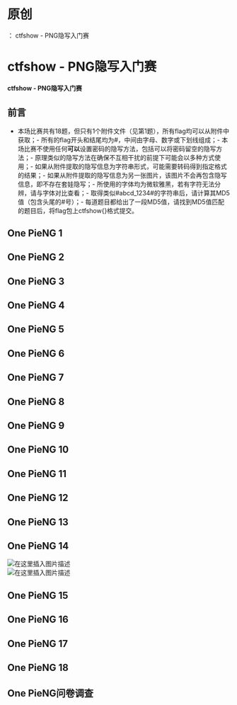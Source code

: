 # 原创
：  ctfshow - PNG隐写入门赛

# ctfshow - PNG隐写入门赛

#### ctfshow - PNG隐写入门赛

## 前言

> 



> 
- 本场比赛共有18题，但只有1个附件文件（见第1题），所有flag均可以从附件中获取；- 所有的flag开头和结尾均为#，中间由字母、数字或下划线组成；- 本场比赛不使用任何**可以**设置密码的隐写方法，包括可以将密码留空的隐写方法；- 原理类似的隐写方法在确保不互相干扰的前提下可能会以多种方式使用；- 如果从附件提取的隐写信息为字符串形式，可能需要转码得到指定格式的结果；- 如果从附件提取的隐写信息为另一张图片，该图片不会再包含隐写信息，即不存在套娃隐写；- 所使用的字体均为微软雅黑，若有字符无法分辨，请与字体对比查看；- 取得类似#abcd_1234#的字符串后，请计算其MD5值（包含头尾的#号）；- 每道题目都给出了一段MD5值，请找到MD5值匹配的题目后，将flag包上ctfshow{}格式提交。


## One PieNG 1

> 



## One PieNG 2

> 



## One PieNG 3

> 



## One PieNG 4

> 



## One PieNG 5

> 



## One PieNG 6

> 



## One PieNG 7

> 



## One PieNG 8

> 



## One PieNG 9

> 



## One PieNG 10

> 



## One PieNG 11

> 



## One PieNG 12

> 



## One PieNG 13

> 



## One PieNG 14

> 



<img alt="在这里插入图片描述" src="https://img-blog.csdnimg.cn/e883112fc0ca4c0b8420fd0c2d85470b.png?x-oss-process=image/watermark,type_ZHJvaWRzYW5zZmFsbGJhY2s,shadow_50,text_Q1NETiBASDNybWVzazF0,size_20,color_FFFFFF,t_70,g_se,x_16#pic_center"/><br/> <img alt="在这里插入图片描述" src="https://img-blog.csdnimg.cn/b326861924744ef5bcdd4558887f7f21.png?x-oss-process=image/watermark,type_ZHJvaWRzYW5zZmFsbGJhY2s,shadow_50,text_Q1NETiBASDNybWVzazF0,size_20,color_FFFFFF,t_70,g_se,x_16#pic_center"/>

## One PieNG 15

> 



## One PieNG 16

> 



## One PieNG 17

> 



## One PieNG 18

> 



## One PieNG问卷调查

> 


